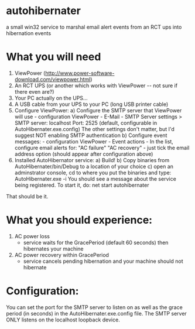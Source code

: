 # autohibernater
a small win32 service to marshal email alert events from an RCT ups into hibernation events

# What you will need
1) ViewPower (http://www.power-software-download.com/viewpower.html)
2) An RCT UPS (or another which works with ViewPower -- not sure if there even are?)
3) Your PC actually on the UPS...
4) A USB cable from your UPS to your PC (long USB printer cable)
5) Configure ViewPower:
    a) Configure the SMTP server that ViewPower will use
        - configuration ViewPower
            - E-Mail
                - SMTP Server settings >
                    SMTP server: localhost
                    Port: 2525 (default, configurable in AutoHibernater.exe.config)
                    The other settings don't matter, but I'd suggest NOT enabling
                        SMTP authentication
    b) Configure event messages:
        - configuration ViewPower
            - Event actions
                - In the list, configure email alerts for:
                    "AC failure"
                    "AC recovery"
                    - just tick the email address option (should appear after 
                        configuration above)
6) Installed AutoHibernator service:
    a) Build!
    b) Copy binaries from AutoHibernater/bin/Debug to a location of your choice
    c) open an adminstrator console, cd to where you put the binaries and type:
            AutoHibernater.exe -i
        You should see a message about the service being registered. To start it,
        do:
            net start autohibernater

That should be it.

# What you should experience:
1) AC power loss
    - service waits for the GracePeriod (default 60 seconds) then hibernates your machine
2) AC power recovery within GracePeriod
    - service cancels pending hibernation and your machine should not hibernate

# Configuration:

You can set the port for the SMTP server to listen on as well as the grace period
(in seconds) in the AutoHibernater.exe.config file. The SMTP server ONLY listens
on the localhost loopback device.


